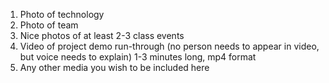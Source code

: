 1. Photo of technology
2. Photo of team
3. Nice photos of at least 2-3 class events
4. Video of project demo run-through (no person needs to appear in video, but voice needs to explain) 1-3 minutes long, mp4 format
5. Any other media you wish to be included here
